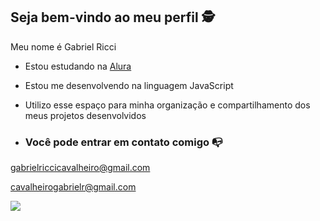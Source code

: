 ## Seja bem-vindo ao meu perfil 🕵️

Meu nome é Gabriel Ricci

- Estou estudando na [Alura](www.alura.com.br)
- Estou me desenvolvendo na linguagem JavaScript
- Utilizo esse espaço para minha organização e compartilhamento dos meus projetos desenvolvidos

- ### Você pode entrar em contato comigo 📭

gabrielriccicavalheiro@gmail.com

cavalheirogabrielr@gmail.com

![](https://media1.tenor.com/m/WKs2jFwg9OgAAAAd/endrick-endrick-real-madrid.gif)
